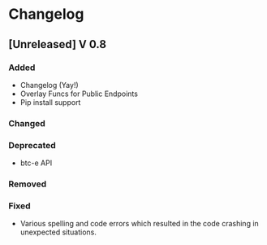 # Changelog

## [Unreleased] V 0.8
### Added
- Changelog (Yay!)
- Overlay Funcs for Public Endpoints
- Pip install support

### Changed

### Deprecated
- btc-e API

### Removed

### Fixed
- Various spelling and code errors which resulted in the code crashing in unexpected situations.
